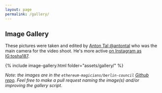 ```yaml
---
layout: page
permalink: /gallery/
---
```


## Image Gallery

These pictures were taken and edited by [Anton Tal @antontal](https://twitter.com/AntonTal) who was the main camera for the video shoot. He's more active [on Instagram as IG:tosha187](https://www.instagram.com/tosha187/).

<!-- begin gallery -->
{% include image-gallery.html folder="assets/gallery/" %}
<!-- end gallery -->

_Note: the images are in the ```ethereum-magicians/berlin-council``` [Github repo](https://github.com/ethereum-magicians/berlin-council). Feel free to make a pull request naming the image(s) and/or improving the gallery script._